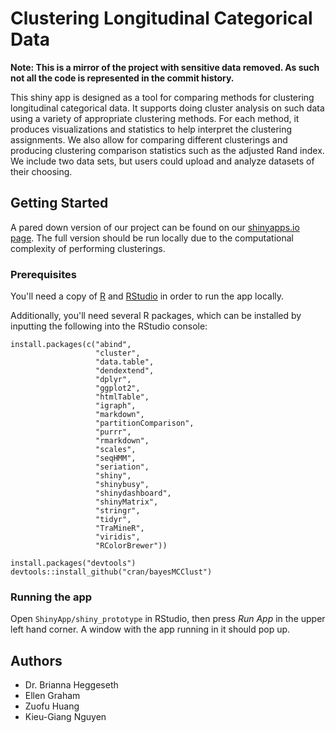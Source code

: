 # Clustering Longitudinal Categorical Data

**Note: This is a mirror of the project with sensitive data removed. As such not all the code is represented in the commit history.**

This shiny app is designed as a tool for comparing methods for clustering longitudinal categorical data. It supports doing cluster analysis on such data using a variety of appropriate clustering methods. For each method, it produces visualizations and statistics to help interpret the clustering assignments. We also allow for comparing different clusterings and producing clustering comparison statistics such as the adjusted Rand index. We include two data sets, but users could upload and analyze datasets of their choosing.

## Getting Started

A pared down version of our project can be found on our [shinyapps.io page](https://heggesethlab.shinyapps.io/ShinyApp/). The full version should be run locally due to the computational complexity of performing clusterings.

### Prerequisites  

You'll need a copy of [R](https://www.r-project.org/) and [RStudio](https://www.rstudio.com/) in order to run the app locally.  

Additionally, you'll need several R packages, which can be installed by inputting the following into the RStudio console:
```
install.packages(c("abind",
                   "cluster",
                   "data.table",
                   "dendextend",
                   "dplyr",
                   "ggplot2",
                   "htmlTable",
                   "igraph",
                   "markdown",
                   "partitionComparison",
                   "purrr",
                   "rmarkdown",
                   "scales",
                   "seqHMM",
                   "seriation",
                   "shiny",
                   "shinybusy",
                   "shinydashboard",
                   "shinyMatrix",
                   "stringr",
                   "tidyr",
                   "TraMineR",
                   "viridis",
                   "RColorBrewer"))

install.packages("devtools")
devtools::install_github("cran/bayesMCClust")
```

### Running the app

Open `ShinyApp/shiny_prototype` in RStudio, then press *Run App* in the upper left hand corner. A window with the app running in it should pop up.


## Authors
* Dr. Brianna Heggeseth
* Ellen Graham
* Zuofu Huang
* Kieu-Giang Nguyen
